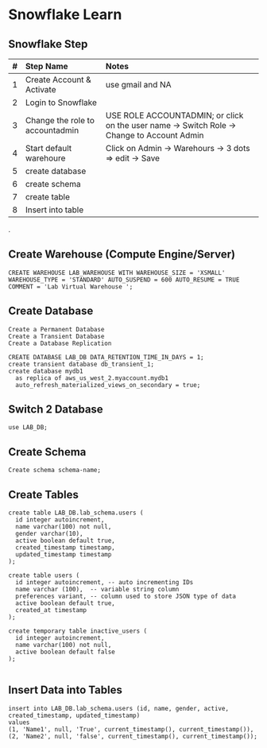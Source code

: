 # Snowflake Learn

## Snowflake Step

| #     | Step Name | Notes    |
| :-----: | :--- | :--- |
| 1 | Create Account & Activate   | use gmail and NA   |
| 2 | Login to Snowflake   |    |
| 3 | Change the role to accountadmin |  USE ROLE ACCOUNTADMIN;  or click on the user name -> Switch Role -> Change to Account Admin|
| 4 | Start default warehoure|  Click on Admin -> Warehours -> 3 dots => edit -> Save  |
|5| create database|
|6| create schema|
|7| create table|
|8| Insert into table|
.


## Create Warehouse (Compute Engine/Server)

```
CREATE WAREHOUSE LAB_WAREHOUSE WITH WAREHOUSE_SIZE = 'XSMALL' WAREHOUSE_TYPE = 'STANDARD' AUTO_SUSPEND = 600 AUTO_RESUME = TRUE COMMENT = 'Lab Virtual Warehouse ';
```

## Create Database

    Create a Permanent Database
    Create a Transient Database
    Create a Database Replication


```
CREATE DATABASE LAB_DB DATA_RETENTION_TIME_IN_DAYS = 1;
create transient database db_transient_1;
create database mydb1
  as replica of aws_us_west_2.myaccount.mydb1
  auto_refresh_materialized_views_on_secondary = true;
```

## Switch 2 Database
```
use LAB_DB;
```

## Create Schema

```
Create schema schema-name;
```

## Create Tables

```
create table LAB_DB.lab_schema.users (
  id integer autoincrement,
  name varchar(100) not null,
  gender varchar(10),
  active boolean default true,
  created_timestamp timestamp,
  updated_timestamp timestamp
);

create table users (
  id integer autoincrement, -- auto incrementing IDs
  name varchar (100),  -- variable string column
  preferences variant, -- column used to store JSON type of data
  active boolean default true,
  created_at timestamp
);

create temporary table inactive_users (
  id integer autoincrement,
  name varchar(100) not null,
  active boolean default false
);


```

## Insert Data into Tables

```
insert into LAB_DB.lab_schema.users (id, name, gender, active, created_timestamp, updated_timestamp) 
values 
(1, 'Name1', null, 'True', current_timestamp(), current_timestamp()), 
(2, 'Name2', null, 'false', current_timestamp(), current_timestamp());
```
